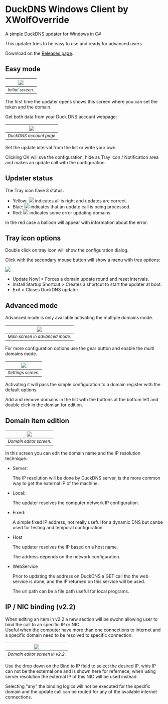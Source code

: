 # DuckDNS Windows Client by XWolfOverride
A simple DuckDNS updater for Windows in C#

This updater tries to be easy to use and ready for advanced users.

Download on the [Releases page](https://github.com/XWolfOverride/DuckDNS/releases).

## Easy mode
| ![](res/cap/21-main.png) |
|:--:|
| *<sub>Initial screen.</sub>* |

The first time the updater opens shows this screen where you can set the token and the domain.

Get both data from your Duck DNS account webpage:

| ![](res/cap/DuckDNS-page.png) |
|:--:|
| *<sub>DuckDNS account page</sub>* |

Set the update interval from the list or write your own.

Clicking OK will sve the configuration, hide as Tray icon / Notification area and makes an update call with the configuration.

## Updater status
The Tray icon have 3 status:

* Yellow: ![](res/tray.ico) indicates all is right and updates are correct.
* Blue: ![](res/tray_checking.ico) indicates that an update call is being processed.
* Red: ![](res/tray_error.ico) indicates some error updating domains.

In the red case a balloon will appear with information about the error.

## Tray icon options

Double click on tray icon will show the configuration dialog.

Click with the secondary mouse button will show a menu with tree options:

![](res/cap/21-menu.png)

* Update Now! > Forces a domain update round and reset intervals.
* Install Startup Shortcut > Creates a shortcut to start the updater at boot.
* Exit > Closes DuckDNS updater.

## Advanced mode

Advanced mode is only available activating the multiple domains mode.

| ![](res/cap/21-advanced.png) |
|:--:|
| *<sub>Main screen in advanced mode.</sub>* |

For more configuration options use the gear button and enable the multi domains mode.

| ![](res/cap/21-settings.png) |
|:--:|
| *<sub>Settings screen.</sub>* |

Activating it will pass the simple configuration to a domain register with the default options.

Add and remove domains in the list with the buttons at the bottom left and double click in the domian for edition.

## Domain item edition

| ![](res/cap/21-edition.png) |
|:--:|
| *<sub>Domain editor screen.</sub>* |

In this screen you can edit the domain name and the IP resolution technique.

* Server:

	The IP resolution will be done by DuckDNS server, is the more common way to get the external IP of the machine.

* Local:

	The updater resolves the computer network IP configuration.

* Fixed:

	A simple fixed IP address, not really useful for a dynamic DNS but canbe used for testing and temporal configuration.

* Host

	The updater resolves the IP based on a host name.
	
	The address depends on the network configuration.
	
* WebService

	Prior to updating the address on DuckDNS a GET call tho the web service is done, and the IP returned on this service will be used.
	
	The url path can be a file path useful for local programs.

## IP / NIC binding (v2.2)

When editing an item in v2.2 a new section will be swohn allowing user to bind the call to an specific IP or NIC.  
Useful when the computer have more than one connections to internet and a specific domain need to be resolved to specific connection.

| ![](res/cap/22-bind.png) |
|:--:|
| *<sub>Domain editor screen in v2.2.</sub>* |

Use the drop down on the Bind to IP field to select the desired IP, whis IP can not be the external one and is shown here for refernece,
when using server resolution the external IP of this NIC will be used instead.

Selecting "any" the binding logics will not be executed for the specific domain and the update call can be routed for any of the available internet connections.
